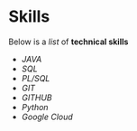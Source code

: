 # Skills
Below is a _list_ of **technical skills**
- _JAVA_
- _SQL_
- _PL/SQL_
- _GIT_
- _GITHUB_
- _Python_
- _Google Cloud_
